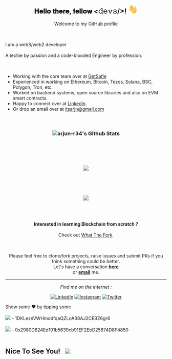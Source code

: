 <div align="center">
<h2> 𝐇𝐞𝐥𝐥𝐨 𝐭𝐡𝐞𝐫𝐞, 𝐟𝐞𝐥𝐥𝐨𝐰 <𝚍𝚎𝚟𝚜/>! <img src="https://github.com/ABSphreak/ABSphreak/blob/master/gifs/Hi.gif" width="30px"></h2>
</div>

<div align="center">

Welcome to my GitHub profile <br><br>

</div>
<br>
I am a web3/web2 developer <br><br>
A techie by passion and a code-blooded Engineer by profession. <br> <br> <br>

- Working with the core team over at [GetSafle](https://getsafle.com)
- Experienced in working on Ethereum, Bitcoin, Tezos, Solana, BSC, Polygon, Tron, etc. 
- Worked on backend systems, open source libraries and also on EVM smart contracts.
- Happy to connect over at [LinkedIn](https://www.linkedin.com/in/arjun-sasikumar).
- Or drop an email over at itsarjn@gmail.com
<br><br><br>
  
<div align="center">

<h3>
<img align="center" src="https://github-readme-stats.vercel.app/api?username=arjun-r34&include_all_commits=true&count_private=true&show_icons=true&line_height=20&title_color=7A7ADB&icon_color=2234AE&text_color=D3D3D3&bg_color=0,000000,130F40" alt="arjun-r34's Github Stats">
<h3>

<br>
<br>
  
<h3>
<img align="center" src="https://github-readme-stats.vercel.app/api/top-langs/?username=arjun-r34&layout=compact&show_icons=true&line_height=20&title_color=7A7ADB&icon_color=2234AE&text_color=D3D3D3&bg_color=0,000000,130F40">
</h3>
  
<br>
<br>
  
<h3>
<img align="center" src="https://activity-graph.herokuapp.com/graph?username=arjun-r34&show_icons=true&line_height=20&title_color=7A7ADB&icon_color=2234AE&text_color=D3D3D3&bg_color=0,000000,130F40">
</h3>


</br>
</br>

<b> Interested in learning Blockchain from scratch ? </b><br><br>
Check out [What The Fork](https://github.com/ARJUN-R34/what_the_fork). <br><br><br>

Please feel free to clone/fork projects, raise issues and submit PRs if you think something could be better. <br>
Let's have a conversation <a href="https://github.com/arjun-r34/arjun-r34/issues/new"><b>here</b></a><br>
or <a href="mailto:itsarjn@gmail.com"><b>email</b></a> me.

---

<i>Find me on the internet :</i><br>

<a href="https://www.linkedin.com/in/arjun-sasikumar" target="_blank"><img src="https://img.shields.io/badge/LinkedIn-%230077B5.svg?&style=flat-square&logo=linkedin&logoColor=white" alt="LinkedIn"></a>
<a href="https://www.instagram.com/its.arjn/" target="_blank"><img src="https://img.shields.io/badge/Instagram-%23E4405F.svg?&style=flat-square&logo=instagram&logoColor=white" alt="Instagram"></a>
<a href="https://twitter.com/itsarjn/" target="_blank"><img src="https://img.shields.io/badge/Twitter-%231DA1F2.svg?&style=flat-square&logo=twitter&logoColor=white" alt="Twitter"></a>

</div>

Show some ❤️ by tipping some <br> <br>
<img height="20" style="cursor: pointer" src="https://cryptologos.cc/logos/bitcoin-btc-logo.png?v=002"> - 1DKLeznVWHmodfqaQZLoA38AJ2CEBZ6gr6 <br> <br>
<img height="20" style="cursor: pointer" src="https://cryptologos.cc/logos/ethereum-eth-logo.png?v=002"> - 0x2980D624Ed101b5639cb91EF2EbD25674D8F4850 <br><br>


## Nice To See You! &nbsp; ![](https://visitor-badge.glitch.me/badge?page_id=arjun-r34.arjun-r34&style=flat-square&color=0088cc)
